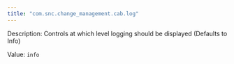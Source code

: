 ```yaml
---
title: "com.snc.change_management.cab.log"
---
```


Description: Controls at which level logging should be displayed (Defaults to Info)

Value: `info`